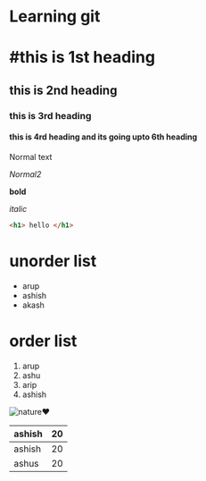 <h1>Learning git <h1>

#this is 1st heading
## this is 2nd heading
### this is 3rd heading
#### this is 4rd heading and its going upto 6th heading


Normal text

*Normal2*

**bold**

_italic_

```html
<h1> hello </h1>
```

# unorder list
- arup
- ashish
- akash

# order list
1. arup
2. ashu
3. arip
4. ashish

![nature](/photo%20_a/pic1.jpg.jpg)❤️

| ashish | 20 |
|------|-----|
| ashish | 20 | 
| ashus | 20 |


